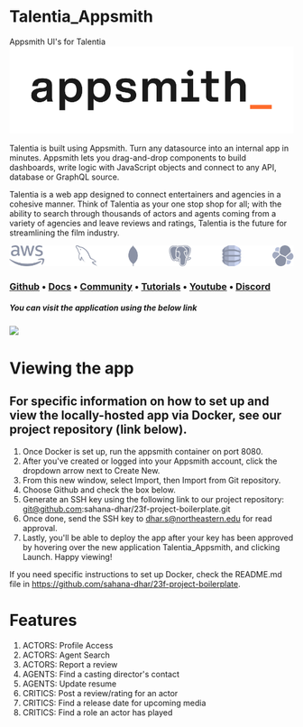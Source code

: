 # Talentia_Appsmith
Appsmith UI's for Talentia
![](https://raw.githubusercontent.com/appsmithorg/appsmith/release/static/appsmith_logo_primary.png)

Talentia is built using Appsmith. Turn any datasource into an internal app in minutes. Appsmith lets you drag-and-drop components to build dashboards, write logic with JavaScript objects and connect to any API, database or GraphQL source.

Talentia is a web app designed to connect entertainers and agencies in a cohesive manner. Think of Talentia as your one stop shop for all; with the ability to search through thousands of actors and agents coming from a variety of agencies and leave reviews and ratings, Talentia is the future for streamlining the film industry.

![](https://raw.githubusercontent.com/appsmithorg/appsmith/release/static/images/integrations.png)

### [Github](https://github.com/appsmithorg/appsmith) • [Docs](https://docs.appsmith.com/?utm_source=github&utm_medium=social&utm_content=appsmith_docs&utm_campaign=null&utm_term=appsmith_docs) • [Community](https://community.appsmith.com/) • [Tutorials](https://github.com/appsmithorg/appsmith/tree/update/readme#tutorials) • [Youtube](https://www.youtube.com/appsmith) • [Discord](https://discord.gg/rBTTVJp)

##### You can visit the application using the below link

###### [![](https://assets.appsmith.com/git-sync/Buttons.svg)](http://localhost:8080/app/talentia-appsmith/home-662179e1602d03280b1d0965?branch=release)

# Viewing the app
## For specific information on how to set up and view the locally-hosted app via Docker, see our project repository (link below).
1. Once Docker is set up, run the appsmith container on port 8080.
2. After you've created or logged into your Appsmith account, click the dropdown arrow next to Create New.
3. From this new window, select Import, then Import from Git repository.
4. Choose Github and check the box below.
5. Generate an SSH key using the following link to our project repository: git@github.com:sahana-dhar/23f-project-boilerplate.git
6. Once done, send the SSH key to dhar.s@northeastern.edu for read approval.
7. Lastly, you'll be able to deploy the app after your key has been approved by hovering over the new application Talentia_Appsmith, and clicking Launch. Happy viewing!

If you need specific instructions to set up Docker, check the README.md file in https://github.com/sahana-dhar/23f-project-boilerplate.

# Features
1. ACTORS: Profile Access
2. ACTORS: Agent Search
3. ACTORS: Report a review
4. AGENTS: Find a casting director's contact
5. AGENTS: Update resume
6. CRITICS: Post a review/rating for an actor
7. CRITICS: Find a release date for upcoming media
8. CRITICS: Find a role an actor has played
